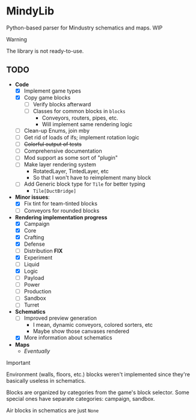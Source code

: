 # MindyLib

Python-based parser for Mindustry schematics and maps. WIP

> [!WARNING]
> The library is not ready-to-use.

## TODO

* **Code**
  * [x] Implement game types
  * [x] Copy game blocks
    * [ ] Verify blocks afterward
    * [ ] Classes for common blocks in `blocks`
      * Conveyors, routers, pipes, etc.
      * Will implement same rendering logic
  * [ ] Clean-up Enums, join mby
  * [ ] Get rid of loads of ifs; implement rotation logic
  * [ ] ~~Colorful output of tests~~
  * [ ] Comprehensive documentation
  * [ ] Mod support as some sort of "plugin"
  * [ ] Make layer rendering system
    * RotatedLayer, TintedLayer, etc
    * So that I won't have to reimplement many block
  * [ ] Add Generic block type for `Tile` for better typing
    * `Tile[DuctBridge]`

* **Minor issues**:
  * [x] Fix tint for team-tinted blocks
  * [ ] Conveyors for rounded blocks 

* **Rendering implementation progress**
  * [x] Campaign
  * [x] Core
  * [x] Crafting
  * [x] Defense
  * [ ] Distribution **FIX**
  * [x] Experiment
  * [ ] Liquid
  * [x] Logic
  * [ ] Payload
  * [ ] Power
  * [ ] Production
  * [ ] Sandbox
  * [ ] Turret

* **Schematics**
  * [ ] Improved preview generation
    * I mean, dynamic conveyors, colored sorters, etc
    * Maybe show those canvases rendered
  * [x] More information about schematics

* **Maps**
  * *Eventually*

> [!IMPORTANT]
> Environment (walls, floors, etc.) blocks weren't implemented since they're basically useless in schematics.
>
> Blocks are organized by categories from the game's block selector.
> Some special ones have separate categories: campaign, sandbox.
>
> Air blocks in schematics are just `None`
